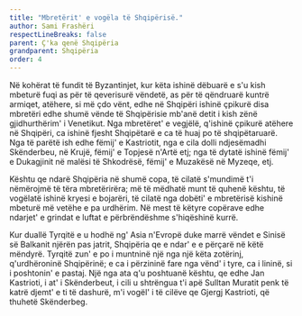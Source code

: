 ```yaml
---
title: "Mbretërit' e vogëla të Shqipërisë."
author: Sami Frashëri
respectLineBreaks: false
parent: Ç'ka qenë Shqipëria
grandparent: Shqipëria
order: 4
---
```


Në kohërat të fundit të Byzantinjet, kur këta
ishinë dëbuarë e s'u kish mbeturë fuqi as për të qeverisurë
vëndetë, as për të qëndruarë kuntrë armiqet, atëhere, si
më çdo vënt, edhe në Shqipëri ishinë çpikurë disa
mbretëri edhe shumë vënde të Shqipërisie mb'anë detit i
kish zënë gjidhurthërim' i Venetikut. Nga mbretëret' e
vegjëlë, q'ishinë çpikurë atëhere në Shqipëri, ca ishinë
fjesht Shqipëtarë e ca të huaj po të shqipëtaruarë. Nga të
parëtë ish edhe fëmij' e Kastriotit, nga e cila dolli
ndjesëmadhi Skënderbeu, në Krujë, fëmij' e Topjesë
n'Artë etj; nga të dytatë ishinë fëmij' e Dukagjinit në
malësi të Shkodrësë, fëmij' e Muzakësë në Myzeqe, etj.

Kështu qe ndarë Shqipëria në shumë copa, të cilatë
s'mundimë t'i nëmërojmë të tëra mbretërirëra; më të
mëdhatë munt të quhenë kështu, të vogëlatë ishinë kryesi
e bojarëri, të cilatë nga dobëti' e mbretërisë kishinë
mbeturë më vetëhe e pa urdhërim. Në mest të këtyre
copërave edhe ndarjet' e grindat e luftat e përbrëndëshme
s'hiqëshinë kurrë.

Kur duallë Tyrqitë e u hodhë ng' Asia n'Evropë
duke marrë vëndet e Sinisë së Balkanit njërën pas jatrit,
Shqipëria qe e ndar' e e përçarë në këtë mëndyrë. Tyrqitë
zun' e po i muntninë një nga një këta zotërinj,
q'urdhëroninë Shqipërinë; e ca i përzininë fare nga vënd' i
tyre, ca i lininë, si i poshtonin' e pastaj. Një nga ata q'u
poshtuanë kështu, qe edhe Jan Kastrioti, i at' i
Skënderbeut, i cili u shtrëngua t'i apë Sulltan Muratit
penk të katrë djemt' e ti të dashurë, m'i vogël' i të cilëve
qe Gjergj Kastrioti, që thuhetë Skënderbeg.
